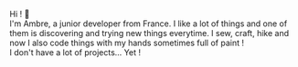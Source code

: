 Hi ! 🐰    
I'm Ambre, a junior developer from France. I like a lot of things and one of them is discovering and trying new things everytime. I sew, craft, hike and now I also code things with my hands sometimes full of paint !   
I don't have a lot of projects... Yet !
